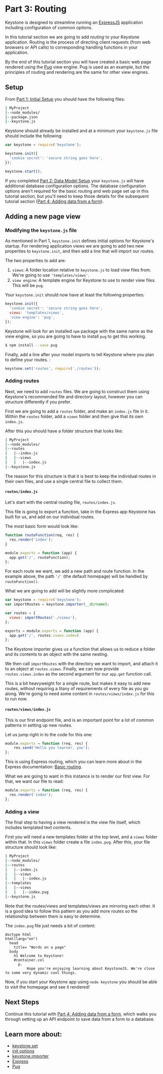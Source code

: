 # Part 3: Routing

Keystone is designed to streamline running an [ExpressJS](https://expressjs.com) application including configuration of common options.

In this tutorial section we are going to add *routing* to your Keystone application. Routing is the process of directing client requests (from web browsers or API calls) to corresponding handling functions in your application.

By the end of this tutorial section you will have created a basic web page rendered using the [Pug](https://pugjs.org) view engine. Pug is used as an example, but the principles of routing and rendering are the same for other view engines.

## Setup

From [Part 1: Initial Setup](/getting-started/setting-up/part-1) you should have the following files:

```sh
| MyProject
|--node_modules/
|--package.json
|--keystone.js
```

Keystone should already be installed and at a minimum your `keystone.js` file should include the following:

```javascript
var keystone = require('keystone');

keystone.init({
  'cookie secret': 'secure string goes here',
});

keystone.start();
```

If you completed [Part 2: Data Model Setup](/getting-started/setting-up/part-2) your `keystone.js` will have additional database configuration options. The database configuration options aren't required for the basic routing and web page set up in this tutorial section, but you'll need to keep those details for the subsequent tutorial section ([Part 4: Adding data from a form](/getting-started/setting-up/part-4)).

## Adding a new page view

### Modifying the `keystone.js` file

As mentioned in Part 1, `keystone.init` defines initial options for Keystone's startup. For rendering application views we are going to add two new properties to  `keystone.init`, and then add a line that will import our routes.

The two properties to add are:
 1. `views`: A folder location relative to `keystone.js` to load view files from. We're going to use `'templates/views'`.
 2. `view engine`: A template engine for Keystone to use to render view files. This will be `pug`.

Your `keystone.init` should now have at least the following properties:

```javascript
keystone.init({
  'cookie secret': 'secure string goes here',
  views: 'templates/views',
  'view engine': 'pug',
});
```

Keystone will look for an installed `npm` package with the same name as the view engine, so you are going to have to install `pug` to get this working.

```sh
$ npm install --save pug
```

Finally, add a line after your model imports to tell Keystone where you plan to define your routes. :

```javascript
keystone.set('routes', require('./routes'));
```

### Adding routes

Next, we need to add `routes` files. We are going to construct them using Keystone's recommended file and directory layout, however you can structure  differently if you prefer.

First we are going to add a `routes` folder, and make an `index.js` file in it. Within the `routes` folder, add a `views` folder and then give that its own `index.js`.

After this you should have a folder structure that looks like:

```sh
| MyProject
|--node_modules/
|--routes
|	|--index.js
|	|--views
|	|	|--index.js
|--keystone.js
```

The reason for this structure is that it is best to keep the individual routes in their own files, and use a single central file to collect them.

#### `routes/index.js`

Let's start with the central routing file, `routes/index.js`.

This file is going to export a function, take in the Express app Keystone has built for us, and add on our individual routes.

The most basic form would look like:

```javascript
function routeFunction(req, res) {
  res.render('index');
}

module.exports = function (app) {
  app.get('/', routeFunction);
};
```

For each route we want, we add a new path and route function. In the example above, the path `'/'` (the default homepage) will be handled by `routeFunction()`.

What we are going to add will be slightly more complicated:

```javascript
var keystone = require('keystone');
var importRoutes = keystone.importer(__dirname);

var routes = {
  views: importRoutes('./views'),
};

exports = module.exports = function (app) {
  app.get('/', routes.views.index)
};
```

The Keystone importer gives us a function that allows us to reduce a folder and its contents to an object with the same nesting.

We then call `importRoutes` with the directory we want to import, and attach it to an object at `routes.views`. Finally, we can now provide `routes.views.index` as the second argument for our `app.get` function call.

This is a bit heavyweight for a single route, but makes it easy to add new routes, without requiring a litany of requirements of every file as you go along. We're going to need some content in `routes/views/index.js` for this to run now.

#### `routes/views/index.js`

This is our first endpoint file, and is an important point for a lot of common patterns in setting up new routes.

Let us jump right in to the code for this one:

```javascript
module.exports = function (req, res) {
    res.send('Hello you learner, you');
};
```

This is using Express routing, which you can learn more about in the Express documentation: [Basic routing](http://expressjs.com/en/starter/basic-routing.html).

What we are going to want in this instance is to render our first view. For that, we want our file to read:

```javascript
module.exports = function (req, res) {
  res.render('index');
};
```

### Adding a view

The final step to having a view rendered is the view file itself, which includes   templated text contents.

First you will need a new templates folder at the top level, and a `views` folder within that. In this `views` folder create a file `index.pug`. After this, your file structure should look like:

```sh
| MyProject
|--node_modules/
|--routes
|	|--index.js
|	|--views
|	|	|--index.js
|--templates
|	|--views
|	|	|--index.pug
|--keystone.js
```

Note that the routes/views and templates/views are mirroring each other. It is a good idea to follow this pattern as you add more routes so the relationship between them is easy to determine.

The `index.pug` file just needs a bit of content:

```jade
doctype html
html(lang="en")
  head
    title= "Words on a page"
  body
    h1 Welcome to Keystone!
    #container.col
      p.
          Hope you're enjoying learning about KeystoneJS. We're close to some very dynamic cool things.
```

Now, if you start your Keystone app using `node keystone` you should be able to visit the homepage and see it rendered!

## Next Steps

Continue this tutorial with [Part 4: Adding data from a form](/getting-started/setting-up/part-4), which walks you through setting up an API endpoint to save data from a form to a database.

## Learn more about:

- [keystone.set](/api/methods/set)
- [init options](/documentation/configuration)
- [keystone.importer](/api/methods/importer)
- [Express](https://expressjs.com)
- [Pug](https://pugjs.org)
